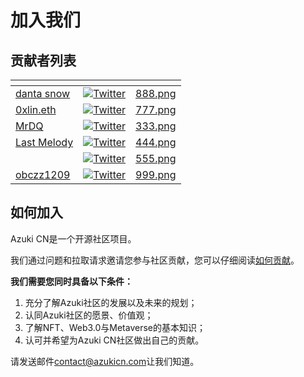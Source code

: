 # 加入我们

## 贡献者列表

<table data-view="cards"><thead><tr><th data-type="users" data-multiple></th><th></th><th data-hidden data-card-cover data-type="files"></th></tr></thead><tbody><tr><td><a href="https://app.gitbook.com/u/mAWA18d0G4Vd1Dqudae7HmjHcKX2">danta snow</a></td><td><a href="https://twitter.com/0xsexybanana"><img src="https://img.shields.io/twitter/url/https/twitter.com/0xsexybanana.svg?style=social&#x26;label=Follow%20%400xsexybanana" alt="Twitter"></a></td><td><a href="../.gitbook/assets/888.png">888.png</a></td></tr><tr><td><a href="https://app.gitbook.com/u/5875e886e3325b11007bbcc7">0xlin.eth</a></td><td><a href="https://twitter.com/0xlaurence"><img src="https://img.shields.io/twitter/url/https/twitter.com/0xlaurence.svg?style=social&#x26;label=Follow%20%400xlin.eth" alt="Twitter"></a></td><td><a href="../.gitbook/assets/777.png">777.png</a></td></tr><tr><td><a href="https://app.gitbook.com/u/MCZ1q37ia9fxGNk0KNFJn1ASzY83">MrDQ</a></td><td><a href="https://twitter.com/0xMrDQ"><img src="https://img.shields.io/twitter/url/https/twitter.com/0xMrDQ.svg?style=social&#x26;label=Follow%20%400xMrDQ" alt="Twitter"></a></td><td><a href="../.gitbook/assets/333.png">333.png</a></td></tr><tr><td><a href="https://app.gitbook.com/u/WBfBL0OUGwZNgmXCoBXPU4c3rE53">Last Melody</a></td><td><a href="https://twitter.com/lastmelodyfx"><img src="https://img.shields.io/twitter/url/https/twitter.com/lastmelodyfx.svg?style=social&#x26;label=Follow%20%40lastmelodyfx" alt="Twitter"></a></td><td><a href="../.gitbook/assets/444.png">444.png</a></td></tr><tr><td></td><td><a href="https://twitter.com/Leon_dcc"><img src="https://img.shields.io/twitter/url/https/twitter.com/Leon_dcc.svg?style=social&#x26;label=Follow%20%40Leon_dcc" alt="Twitter"></a></td><td><a href="../.gitbook/assets/555.png">555.png</a></td></tr><tr><td><a href="https://app.gitbook.com/u/rnpJVvOuv2XsJLboEiyL8QAc0Rs1">obczz1209</a></td><td><a href="https://twitter.com/aurory_bit"><img src="https://img.shields.io/twitter/url/https/twitter.com/aurory_bit.svg?style=social&#x26;label=Follow%20%40aurory_bit" alt="Twitter"></a></td><td><a href="../.gitbook/assets/999.png">999.png</a></td></tr></tbody></table>



## 如何加入

Azuki CN是一个开源社区项目。

我们通过问题和拉取请求邀请您参与社区贡献，您可以仔细阅读[如何贡献](./)。

**我们需要您同时具备以下条件：**

1. 充分了解Azuki社区的发展以及未来的规划；&#x20;
2. 认同Azuki社区的愿景、价值观；&#x20;
3. 了解NFT、Web3.0与Metaverse的基本知识；
4. 认可并希望为Azuki CN社区做出自己的贡献。

请发送邮件[contact@azukicn.com](https://mail:contact@azukicn.com)让我们知道。


